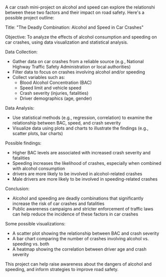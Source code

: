                         
                     
                        
   A car crash mini-project on alcohol and speed can explore the relationshi
between these two factors and their impact on road safety. Here's a possible project outline:

Title: "The Deadly Combination: Alcohol and Speed in Car Crashes"

Objective: To analyze the effects of alcohol consumption and speeding on car crashes, using data visualization and statistical analysis.

Data Collection:

- Gather data on car crashes from a reliable source (e.g., National Highway Traffic Safety Administration  or local authorities)
- Filter data to focus on crashes involving alcohol and/or speeding
- Collect variables such as:
    - Blood Alcohol Concentration (BAC)
    - Speed limit and vehicle speed
    - Crash severity (injuries, fatalities)
    - Driver demographics (age, gender)

Data Analysis:

- Use statistical methods (e.g., regression, correlation) to examine the relationship between BAC, speed, and crash severity
- Visualize data using plots and charts to illustrate the findings (e.g., scatter plots, bar charts)

Possible findings:

- Higher BAC levels are associated with increased crash severity and fatalities
- Speeding increases the likelihood of crashes, especially when combined with alcohol consumption
- drivers are more likely to be involved in alcohol-related crashes
- Male drivers are more likely to be involved in speeding-related crashes

Conclusion:

- Alcohol and speeding are deadly combinations that significantly increase the risk of car crashes and fatalities
- Public awareness campaigns and stricter enforcement of traffic laws can help reduce the incidence of these factors in car crashes

Some possible visualizations:

- A scatter plot showing the relationship between BAC and crash severity
- A bar chart comparing the number of crashes involving alcohol vs. speeding vs. both
- A heatmap showing the correlation between driver age and crash severity

This project can help raise awareness about the dangers of alcohol and speeding, and inform strategies to improve road safety.



 
